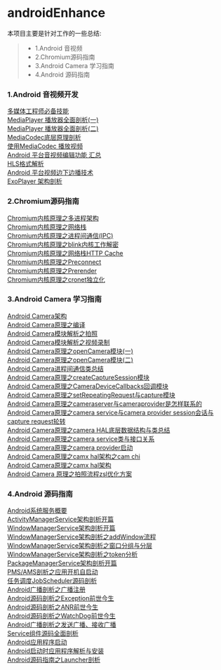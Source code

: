# androidEnhance
本项目主要是针对工作的一些总结:
> * 1.Android 音视频 
> * 2.Chromium源码指南
> * 3.Android Camera 学习指南
> * 4.Android 源码指南

### 1.Android 音视频开发
[多媒体工程师必备技能](https://www.jianshu.com/p/c731515edb9d)<br>
[MediaPlayer 播放器全面剖析(一)](https://www.jianshu.com/p/db7104daa842)<br>
[MediaPlayer 播放器全面剖析(二)](https://www.jianshu.com/p/5513f0bd3dbf)<br>
[MediaCodec底层原理剖析](https://www.jianshu.com/p/b7bacabcc019)<br>
[使用MediaCodec 播放视频](https://www.jianshu.com/p/d406314ab63c)<br>
[Android 平台音视频编辑功能 汇总](https://www.jianshu.com/p/cafac2b1c4fe)<br>
[HLS格式解析](https://www.jianshu.com/p/dbac4c041de8)<br>
[Android 平台视频边下边播技术](https://www.jianshu.com/p/27085da32a35)<br>
[ExoPlayer 架构剖析](https://www.jianshu.com/p/f506c279e4e5)<br>

### 2.Chromium源码指南
[Chromium内核原理之多进程架构](https://www.jianshu.com/p/bb50ea1a5e92)<br>
[Chromium内核原理之网络栈](https://www.jianshu.com/p/dcc6944b2a80)<br>
[Chromium内核原理之进程间通信(IPC)](https://www.jianshu.com/p/c9703029671b)<br>
[Chromium内核原理之blink内核工作解密](https://www.jianshu.com/p/2a2424bdc057)<br>
[Chromium内核原理之网络栈HTTP Cache](https://www.jianshu.com/p/e6fb8fddf656)<br>
[Chromium内核原理之Preconnect](https://www.jianshu.com/p/1b26c3f04158)<br>
[Chromium内核原理之Prerender](https://www.jianshu.com/p/2f68e2233de1)<br>
[Chromium内核原理之cronet独立化](https://www.jianshu.com/p/79a959b038fd)<br>

### 3.Android Camera 学习指南
[Android Camera架构](https://www.jianshu.com/p/bac0e72351e4)<br>
[Android Camera原理之编译](https://www.jianshu.com/p/364b4f19ca07)<br>
[Android Camera模块解析之拍照](https://www.jianshu.com/p/bc9e96c7e95e)<br>
[Android Camera模块解析之视频录制](https://www.jianshu.com/p/779c3dc775e9)<br>
[Android Camera原理之openCamera模块(一)](https://www.jianshu.com/p/1332d3864f7c)<br>
[Android Camera原理之openCamera模块(二)](https://www.jianshu.com/p/82d4006e6cef)<br>
[Android Camera进程间通信类总结](https://www.jianshu.com/p/2eb683037379)<br>
[Android Camera原理之createCaptureSession模块](https://www.jianshu.com/p/3d88711a6911)<br>
[Android Camera原理之CameraDeviceCallbacks回调模块](https://www.jianshu.com/p/01c86ae29a6b)<br>
[Android Camera原理之setRepeatingRequest与capture模块](https://www.jianshu.com/p/6c3ca95ccaba)<br>
[Android Camera原理之cameraserver与cameraprovider是怎样联系的](https://www.jianshu.com/p/6dc1ef6df400)<br>
[Android Camera原理之camera service与camera provider session会话与capture request轮转](https://www.jianshu.com/p/c1f75c48ed7c)<br>
[Android Camera原理之camera HAL底层数据结构与类总结](https://www.jianshu.com/p/099cc3b0ab25)<br>
[Android Camera原理之camera service类与接口关系](https://www.jianshu.com/p/f02f2763d5fc)<br>
[Android Camera原理之camera provider启动](https://www.jianshu.com/p/5758f14f924e)<br>
[Android Camera原理之camx hal架构之cam chi](https://www.jianshu.com/p/80de4a6e478c)<br>
[Android Camera原理之camx hal架构](https://www.jianshu.com/p/cfb1da9d4217)<br>
[Android Camera 原理之拍照流程zsl优化方案](https://www.jianshu.com/p/3beb7403025f)<br>

### 4.Android 源码指南
[Android系统服务概要](https://www.jianshu.com/p/923eb572f771)<br>
[ActivityManagerService架构剖析开篇](https://www.jianshu.com/p/17b2844b2a27)<br>
[WindowManagerService架构剖析开篇](https://www.jianshu.com/p/6e575d9160f2)<br>
[WindowManagerService架构剖析之addWindow流程](https://www.jianshu.com/p/effaff9ab9f2)<br>
[WindowManagerService架构剖析之窗口分组与分层](https://www.jianshu.com/p/3528255475a2)<br>
[WindowManagerService架构剖析之token分析](https://www.jianshu.com/p/23bce4f5f8ea)<br>
[PackageManagerService架构剖析开篇](https://www.jianshu.com/p/3daf7fe89ac0)<br>
[PMS/AMS剖析之应用开机自启动](https://www.jianshu.com/p/c9e43905e6b6)<br>
[任务调度JobScheduler源码剖析](https://www.jianshu.com/p/34c7d7529d9c)<br>
[Android广播剖析之广播注册](https://www.jianshu.com/p/914cf861d9d9)<br>
[Android源码剖析之Exception前世今生](https://www.jianshu.com/p/eaecb459f217)<br>
[Android源码剖析之ANR前世今生](https://www.jianshu.com/p/914df9091a80)<br>
[Android源码剖析之WatchDog前世今生](https://www.jianshu.com/p/9febfd0e9201)<br>
[Android广播剖析之发送广播、接收广播](https://www.jianshu.com/p/d0ab021a65f9)<br>
[Service组件源码全面剖析](https://www.jianshu.com/p/8170b9f1e4af)<br>
[Android应用程序启动](https://www.jianshu.com/p/7687b4f6b683)<br>
[Android启动时应用程序解析与安装](Android启动时应用程序解析与安装)<br>
[Android源码指南之Launcher剖析](https://www.jianshu.com/nb/27259867)<br>

